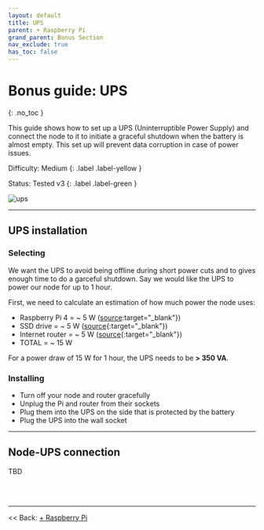 ```yaml
---
layout: default
title: UPS
parent: + Raspberry Pi
grand_parent: Bonus Section
nav_exclude: true
has_toc: false
---
```


# Bonus guide: UPS
{: .no_toc }

This guide shows how to set up a UPS (Uninterruptible Power Supply) and connect the node to it to initiate a graceful shutdown when the battery is almost empty. This set up will prevent data corruption in case of power issues.

Difficulty: Medium
{: .label .label-yellow }

Status: Tested v3
{: .label .label-green }

![ups](../../ups.png)

---

## UPS installation

### Selecting

We want the UPS to avoid being offline during short power cuts and to gives enough time to do a garceful shutdown. Say we would like the UPS to power our node for up to 1 hour.  

First, we need to calculate an estimation of how much power the node uses:
* Raspberry Pi 4 = ~ 5 W ([source](https://www.pidramble.com/wiki/benchmarks/power-consumption):target="_blank"})
* SSD drive = ~ 5 W ([source](https://www.anandtech.com/show/8216/samsung-ssd-850-pro-128gb-256gb-1tb-review-enter-the-3d-era/12){:target="_blank"})
* Internet router = ~ 5 W ([source](https://generatorist.com/power-consumption-of-household-appliances){:target="_blank"})
* TOTAL = ~ 15 W

For a power draw of 15 W for 1 hour, the UPS needs to be **> 350 VA**.

### Installing

* Turn off your node and router gracefully
* Unplug the Pi and router from their sockets
* Plug them into the UPS on the side that is protected by the battery
* Plug the UPS into the wall socket

---

## Node-UPS connection

TBD

<br /><br />

------

<< Back: [+ Raspberry Pi](index.md)
